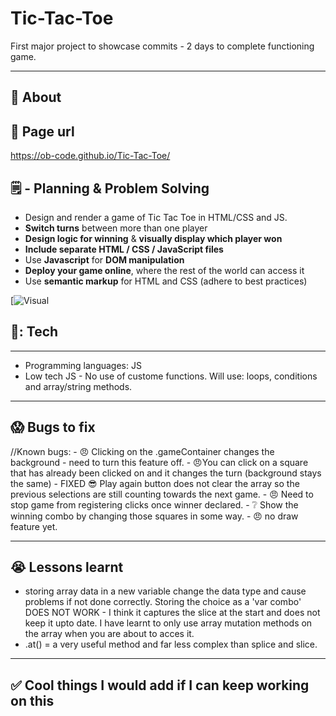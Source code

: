 # Tic-Tac-Toe
First major project to showcase commits - 2 days to complete functioning game. 

 ---
## :page_facing_up: About

## :fishing_pole_and_fish: Page url
https://ob-code.github.io/Tic-Tac-Toe/ 



## 🗒️ - Planning & Problem Solving
- Design and render a game of Tic Tac Toe in HTML/CSS and JS. 
- **Switch turns** between more than one player
- **Design logic for winning** & **visually display which player won**
- **Include separate HTML / CSS / JavaScript files**
- Use **Javascript** for **DOM manipulation**
- **Deploy your game online**, where the rest of the world can access it
- Use **semantic markup** for HTML and CSS (adhere to best practices)

[![Visual]( )


## 🧰: Tech
---
- Programming languages: JS
- Low tech JS - No use of custome functions. Will use: loops, conditions and array/string methods.

---

## :scream: Bugs to fix
//Known bugs:
    - :angry: Clicking on the .gameContainer changes the background - need to turn this feature off. 
    - :angry:You can click on a square that has already been clicked on and it changes the turn (background stays the same)
    - FIXED :sunglasses: Play again button does not clear the array so the previous selections are still counting towards the next game. 
    - :angry: Need to stop game from registering clicks once winner declared. 
    - :grey_question: Show the winning combo by changing those squares in some way.
    - :angry: no draw feature yet.

---
## :sob: Lessons learnt
- storing array data in a new variable change the data type and cause problems if not done correctly.
    Storing the choice as a 'var combo' DOES NOT WORK - I think it captures the slice at the start and does not keep it upto date. I have learnt to only use array mutation methods on the array when you are about to acces it. 
- .at() = a very useful method and far less complex than splice and slice. 
---
## :white_check_mark: Cool things I would add if I can keep working on this
